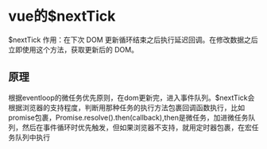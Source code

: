 <!--
 * @Descriptios  : 
 * @Author       : maps131_liaoxing
 * @Date         : 2021-07-15 20:49:35
 * @LastEditors  : maps131_liaoxing
 * @LastEditTime : 2021-07-15 20:49:36
 * @FilePath     : \进击的面试\41-vue的$nextTick.md
-->
# vue的$nextTick
$nextTick 作用：在下次 DOM 更新循环结束之后执行延迟回调。在修改数据之后立即使用这个方法，获取更新后的 DOM。

## 原理
根据eventloop的微任务优先原则，在dom更新完，进入事件队列。$nextTick会根据浏览器的支持程度，判断用那种任务的执行方法包裹回调函数执行，比如promise包裹，Promise.resolve().then(callback),then是微任务，加进微任务队列，然后在事件循环时优先触发，但如果浏览器不支持，就用定时器包裹，在宏任务队列中执行
